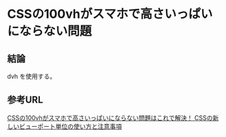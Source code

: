 # CSSの100vhがスマホで高さいっぱいにならない問題

## 結論

dvh を使用する。

## 参考URL

[CSSの100vhがスマホで高さいっぱいにならない問題はこれで解決！ CSSの新しいビューポート単位の使い方と注意事項](https://coliss.com/articles/build-websites/operation/css/css-large-small-dynamic-viewport-units.html)
